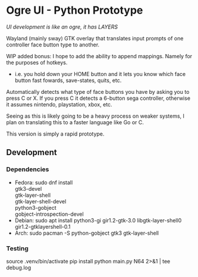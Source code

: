 # Ogre UI - Python Prototype
*UI development is like an ogre, it has LAYERS*

Wayland (mainly sway) GTK overlay that translates input prompts of one controller
face button type to another.

WIP added bonus: I hope to add the ability to append mappings. Namely for the purposes
of hotkeys.
  - i.e. you hold down your HOME button and it lets you know which face button
    fast fowards, save-states, quits, etc.

Automatically detects what type of face buttons you have by asking you to press C
or X. If you press C it detects a 6-button sega controller, otherwise it assumes
nintendo, playstation, xbox, etc.

Seeing as this is likely going to be a heavy process on weaker systems,
I plan on translating this to a faster language like Go or C.

This version is simply a rapid prototype.

## Development

### Dependencies
* Fedora: sudo dnf install \
    gtk3-devel \
    gtk-layer-shell \
    gtk-layer-shell-devel \
    python3-gobject \
    gobject-introspection-devel
* Debian: sudo apt install python3-gi gir1.2-gtk-3.0 libgtk-layer-shell0 gir1.2-gtklayershell-0.1
* Arch: sudo pacman -S python-gobject gtk3 gtk-layer-shell

### Testing
source .venv/bin/activate
pip install
python main.py N64 2>&1 | tee debug.log
